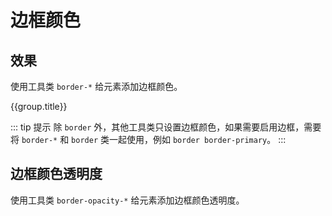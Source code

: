 # 边框颜色

## 效果

使用工具类 `border-*` 给元素添加边框颜色。

<Example class="col gap-6">
  <div v-for="group in colors" :key="group.name || group.title">
    <div class="mb-3 font-bold">{{group.title}}</div>
    <div class="row flex-wrap gap-4">
      <StyleTile
          v-for="item in group.items"
          :key="item.name"
          tileClass="border rounded h-8 w-32"
          labelClass="font-mono text-sm"
          :title="false"
          :hint="false"
          :label="true"
          v-bind="{...item}"
      />
    </div>
  </div>
</Example>

::: tip 提示
除 `border` 外，其他工具类只设置边框颜色，如果需要启用边框，需要将 `border-*` 和 `border` 类一起使用，例如 `border border-primary`。
:::

## 边框颜色透明度

使用工具类 `border-opacity-*` 给元素添加边框颜色透明度。

<Example class="col gap-6" background="light-grid">
  <div class="row flex-wrap gap-4">
    <StyleTile
        v-for="item in opacityList"
        :key="item.name"
        tileClass="border rounded h-8 w-28"
        labelClass="font-mono text-sm"
        :title="false"
        :hint="false"
        :label="true"
        v-bind="{...item}"
    />
  </div>
</Example>

<script setup>
    const colors = [
        {
            name: 'default',
            title: '默认',
            items: [
                {name: 'border-light'},
                {name: 'border'},
                {name: 'border-strong'},
            ],
        }, {
            name: 'semantic',
            title: '语义化',
            items: [
                {name: 'border-primary'},
                {name: 'border-secondary'},
                {name: 'border-success'},
                {name: 'border-warning'},
                {name: 'border-danger'},
                {name: 'border-important'},
                {name: 'border-special'},
            ],
        }, {
            name: 'gray',
            title: '灰度',
            items: [
                {name: 'border-gray-50'},
                {name: 'border-gray-100'},
                {name: 'border-gray-200'},
                {name: 'border-gray-300'},
                {name: 'border-gray-400'},
                {name: 'border-gray-500', label: 'gray', alias: 'border-gray', hint: true},
                {name: 'border-gray-600'},
                {name: 'border-gray-700'},
                {name: 'border-gray-800'},
                {name: 'border-gray-900'},
                {name: 'border-gray-950'},
            ],
        }, {
            name: 'ui',
            title: '界面',
            items: [
                {name: 'border-white', hint: '纯白'},
                {name: 'border-black', hint: '纯黑'},
                {name: 'border-transparent', hint: '透明'},
                {name: 'border-canvas', hint: '画布'},
                {name: 'border-inverse', hint: '反色'},
                {name: 'border-surface-light', hint: '加重的控件'},
                {name: 'border-surface', hint: '控件'},
                {name: 'border-surface-strong', hint: '轻量的控件'},
                {name: 'border-fore', hint: '前景色作为边框颜'},
                {name: 'border-focus', hint: '焦点色作为边框颜'},
            ],
        },{
            name: 'special',
            title: '特殊',
            items: [
                {name: 'border-current', hint: 'CSS 值 currentColor'},
                {name: 'border-inherit', hint: 'CSS 值 inherit'},
            ],
        },
    ];
    const opacityList = [
        {name: 'border-opacity-0', hint: '透明度：0%'},
        {name: 'border-opacity-5', hint: '透明度：5%'},
        {name: 'border-opacity-10', hint: '透明度：10%'},
        {name: 'border-opacity-20', hint: '透明度：20%'},
        {name: 'border-opacity-25', hint: '透明度：25%'},
        {name: 'border-opacity-30', hint: '透明度：30%'},
        {name: 'border-opacity-40', hint: '透明度：40%'},
        {name: 'border-opacity-50', hint: '透明度：60%'},
        {name: 'border-opacity-60', hint: '透明度：60%'},
        {name: 'border-opacity-70', hint: '透明度：70%'},
        {name: 'border-opacity-75', hint: '透明度：75%'},
        {name: 'border-opacity-80', hint: '透明度：80%'},
        {name: 'border-opacity-90', hint: '透明度：90%'},
        {name: 'border-opacity-95', hint: '透明度：95%'},
        {name: 'border-opacity-100', hint: '透明度：0%'},
    ];
</script>
